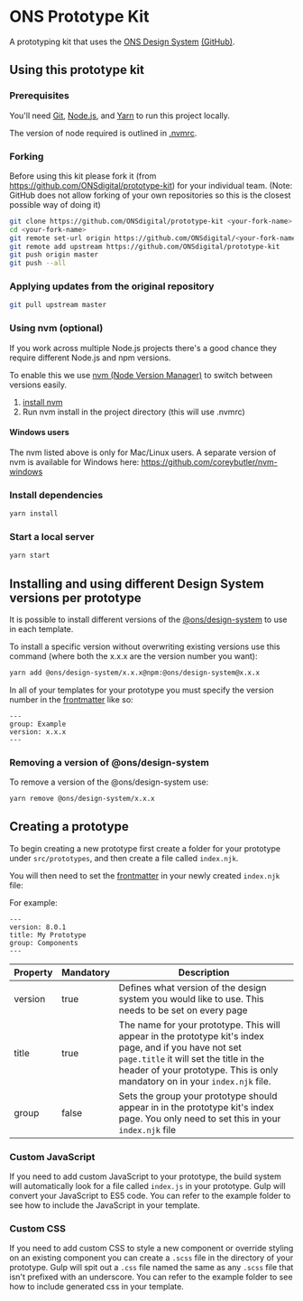 # ONS Prototype Kit

A prototyping kit that uses the [ONS Design System](https://ons-design-system.netlify.com/) [(GitHub)](https://github.com/ONSdigital/design-system).

## Using this prototype kit

### Prerequisites

You'll need [Git](https://help.github.com/articles/set-up-git/), [Node.js](https://nodejs.org/en/), and [Yarn](https://yarnpkg.com/en/docs/getting-started) to run this project locally.

The version of node required is outlined in [.nvmrc](./.nvmrc).

### Forking

Before using this kit please fork it (from <https://github.com/ONSdigital/prototype-kit>) for your individual team. (Note: GitHub does not allow forking of your own repositories so this is the closest possible way of doing it)

```bash
git clone https://github.com/ONSdigital/prototype-kit <your-fork-name>
cd <your-fork-name>
git remote set-url origin https://github.com/ONSdigital/<your-fork-name>
git remote add upstream https://github.com/ONSdigital/prototype-kit
git push origin master
git push --all
```

### Applying updates from the original repository

```bash
git pull upstream master
```

### Using nvm (optional)

If you work across multiple Node.js projects there's a good chance they require different Node.js and npm versions.

To enable this we use [nvm (Node Version Manager)](https://github.com/creationix/nvm) to switch between versions easily.

1. [install nvm](https://github.com/creationix/nvm#installation)
2. Run nvm install in the project directory (this will use .nvmrc)

#### Windows users

The nvm listed above is only for Mac/Linux users. A separate version of nvm is available for Windows here: https://github.com/coreybutler/nvm-windows

### Install dependencies

```bash
yarn install
```

### Start a local server

```bash
yarn start
```

## Installing and using different Design System versions per prototype

It is possible to install different versions of the [@ons/design-system](https://www.npmjs.com/package/@ons/design-system) to use in each template.

To install a specific version without overwriting existing versions use this command (where both the x.x.x are the version number you want):

```bash
yarn add @ons/design-system/x.x.x@npm:@ons/design-system@x.x.x
```

In all of your templates for your prototype you must specify the version number in the [frontmatter](https://jekyllrb.com/docs/front-matter/) like so:

```
---
group: Example
version: x.x.x
---
```

### Removing a version of @ons/design-system

To remove a version of the @ons/design-system use:

```bash
yarn remove @ons/design-system/x.x.x
```

## Creating a prototype

To begin creating a new prototype first create a folder for your prototype under `src/prototypes`, and then create a file called `index.njk`.

You will then need to set the [frontmatter](https://jekyllrb.com/docs/front-matter/) in your newly created `index.njk` file:

For example:

```
---
version: 8.0.1
title: My Prototype
group: Components
---
```

| Property | Mandatory | Description                                                                                                                                                                                                                      |
| -------- | --------- | -------------------------------------------------------------------------------------------------------------------------------------------------------------------------------------------------------------------------------- |
| version  | true      | Defines what version of the design system you would like to use. This needs to be set on every page                                                                                                                              |
| title    | true      | The name for your prototype. This will appear in the prototype kit's index page, and if you have not set `page.title` it will set the title in the header of your prototype. This is only mandatory on in your `index.njk` file. |
| group    | false     | Sets the group your prototype should appear in in the prototype kit's index page. You only need to set this in your `index.njk` file                                                                                             |

### Custom JavaScript

If you need to add custom JavaScript to your prototype, the build system will automatically look for a file called `index.js` in your prototype. Gulp will convert your JavaScript to ES5 code. You can refer to the example folder to see how to include the JavaScript in your template.

### Custom CSS

If you need to add custom CSS to style a new component or override styling on an existing component you can create a `.scss` file in the directory of your prototype. Gulp will spit out a `.css` file named the same as any `.scss` file that isn't prefixed with an underscore. You can refer to the example folder to see how to include generated css in your template.
